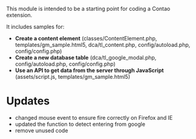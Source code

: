 This module is intended to be a starting point for coding a Contao extension.

It includes samples for:

- **Create a content element** (classes/ContentElement.php, templates/gm_sample.html5, dca/tl_content.php, config/autoload.php, config/config.php)
- **Create a new database table** (dca/tl_google_modal.php, config/autoload.php, config/config.php)
- **Use an API to get data from the server through JavaScript** (assets/script.js, templates/gm_sample.html5)

# Updates
* changed mouse event to ensure fire correctly on Firefox and IE
* updated the function to detect entering from google
* remove unused code
